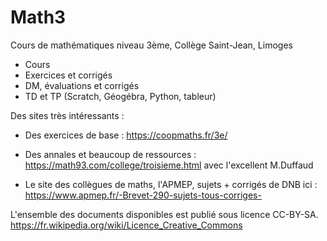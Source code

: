 # Math3

Cours de mathématiques niveau 3ème, Collège Saint-Jean, Limoges

- Cours
- Exercices et corrigés
- DM, évaluations et corrigés
- TD et TP (Scratch, Géogébra, Python, tableur)

Des sites très intéressants :

- Des exercices de base : https://coopmaths.fr/3e/

- Des annales et beaucoup de ressources : https://math93.com/college/troisieme.html avec l'excellent M.Duffaud

- Le site des collègues de maths, l'APMEP, sujets + corrigés de DNB ici : https://www.apmep.fr/-Brevet-290-sujets-tous-corriges-


L'ensemble des documents disponibles est publié sous licence CC-BY-SA. https://fr.wikipedia.org/wiki/Licence_Creative_Commons
